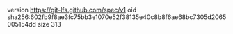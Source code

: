 version https://git-lfs.github.com/spec/v1
oid sha256:602fb9f8ae3fc75bb3e1070e52f38135e40c8b8f6ae68bc7305d2065005154dd
size 313
